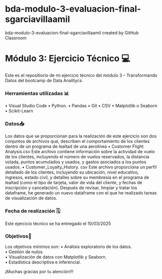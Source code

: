 # bda-modulo-3-evaluacion-final-sgarciavillaamil
bda-modulo-3-evaluacion-final-sgarciavillaamil created by GitHub Classroom

# Módulo 3: Ejercicio Técnico 💻
Este es el repositiorio de mi ejercicio técnico del módulo 3 – Transformando Datos del bootcamp de Data Analitycs. 

### Herramientas utilizadas 📊
•	Visual Studio Code
•	Python. 
•	Pandas
•	Git
•	CSV
•	Matplotlib o Seaborn
•	Scikit-Learn

### Datos📥
Los datos que se proporcionan para la realización de este ejercicio son dos conjuntos de archivos que, describen el comportamiento de los clientes dentro de un programa de lealtad de una aerolínea
•	Customer Flight Analysis.csv 
Este archivo contiene información sobre la actividad de vuelo de los clientes, incluyendo el número de vuelos reservados, la distancia volada, puntos acumulados y usados, y gastos asociados a los puntos usados.
•	Customer_Loyalty_History. csv
Este archivo proporciona un perfil detallado de los clientes, incluyendo su ubicación, nivel educativo, ingresos, estado civil, y detalles sobre su membresía en el programa de lealtad (como el tipo de tarjeta, valor de vida del cliente, y fechas de inscripción y cancelación).
Después de revisar, limpiar y tratar los dataframe, he generado un nuevo dataframe con el que he realizado tareas de visualización de datos. 

### Fecha de realización 🗓️
Este ejercicio técnico se ha entregado el 10/03/2025

### Objetivos🎯
Los objetivos mínimos son:
•	Análisis exploratorio de los datos.  
•	Gestión de nulos.  
•	Visualización de datos con Matplotlib y Seaborn.  
•	Estadística descriptiva e inferencial.  

¡Muchas gracias por tu atención!!!

